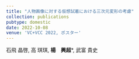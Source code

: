 ```yaml
---
title: "人物画像に対する仮想試着における三次元変形の考慮"
collection: publications
pubtype: domestic
date: 2022-10-08
venue: 'VC+VCC 2022, ポスター'
---
```


石飛 晶啓, 高 琪琪, **楊　興超***, 武富 貴史